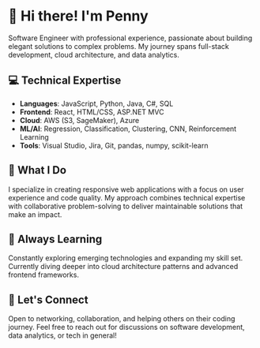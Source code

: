 # 👋 Hi there! I'm Penny

Software Engineer with  professional experience, passionate about building elegant solutions to complex problems. My journey spans full-stack development, cloud architecture, and data analytics.

## 💻 Technical Expertise

- **Languages**: JavaScript, Python, Java, C#, SQL
- **Frontend**: React, HTML/CSS, ASP.NET MVC
- **Cloud**: AWS (S3, SageMaker), Azure
- **ML/AI**: Regression, Classification, Clustering, CNN, Reinforcement Learning
- **Tools**: Visual Studio, Jira, Git, pandas, numpy, scikit-learn

## 🚀 What I Do

I specialize in creating responsive web applications with a focus on user experience and code quality. My approach combines technical expertise with collaborative problem-solving to deliver maintainable solutions that make an impact.

## 🌱 Always Learning

Constantly exploring emerging technologies and expanding my skill set. Currently diving deeper into cloud architecture patterns and advanced frontend frameworks.

## 🤝 Let's Connect

Open to networking, collaboration, and helping others on their coding journey. Feel free to reach out for discussions on software development, data analytics, or tech in general!
<!---
PennyHS/PennyHS is a ✨ special ✨ repository because its `README.md` (this file) appears on your GitHub profile.
You can click the Preview link to take a look at your changes.
--->


